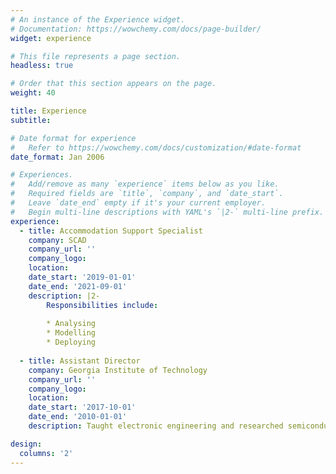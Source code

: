 ```yaml
---
# An instance of the Experience widget.
# Documentation: https://wowchemy.com/docs/page-builder/
widget: experience

# This file represents a page section.
headless: true

# Order that this section appears on the page.
weight: 40

title: Experience
subtitle:

# Date format for experience
#   Refer to https://wowchemy.com/docs/customization/#date-format
date_format: Jan 2006

# Experiences.
#   Add/remove as many `experience` items below as you like.
#   Required fields are `title`, `company`, and `date_start`.
#   Leave `date_end` empty if it's your current employer.
#   Begin multi-line descriptions with YAML's `|2-` multi-line prefix.
experience:
  - title: Accommodation Support Specialist
    company: SCAD
    company_url: ''
    company_logo: 
    location: 
    date_start: '2019-01-01'
    date_end: '2021-09-01'
    description: |2-
        Responsibilities include:
        
        * Analysing
        * Modelling
        * Deploying
        
  - title: Assistant Director
    company: Georgia Institute of Technology
    company_url: ''
    company_logo: 
    location: 
    date_start: '2017-10-01'
    date_end: '2010-01-01'
    description: Taught electronic engineering and researched semiconductor physics.

design:
  columns: '2'
---
```


